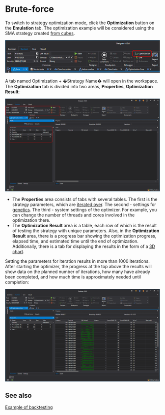# Brute-force

To switch to strategy optimization mode, click the **Optimization** button on the **Emulation** tab. The optimization example will be considered using the SMA strategy created [from cubes](../strategies/using_visual_designer/first_strategy.md).

![Designer Optimization 00](../../../images/designer_optimization_00.png)

A tab named Optimization + �Strategy Name� will open in the workspace. The **Optimization** tab is divided into two areas, **Properties**, **Optimization Result**: 

![Designer Optimization 02](../../../images/designer_optimization_02.png)

- The **Properties** area consists of tabs with several tables. The first is the strategy parameters, which are [iterated over](optimization_parameters.md). The second - settings for [genetics](genetic.md). The third - system settings of the optimizer. For example, you can change the number of threads and cores involved in the optimization there.
- The **Optimization Result** area is a table, each row of which is the result of testing the strategy with unique parameters. Also, in the **Optimization Result** area, there is a progress bar showing the optimization progress, elapsed time, and estimated time until the end of optimization. Additionally, there is a tab for displaying the results in the form of a [3D chart](3d_chart.md).

Setting the parameters for iteration results in more than 1000 iterations. After starting the optimizer, the progress at the top above the results will show data on the planned number of iterations, how many have already been completed, and how much time is approximately needed until completion:

![Designer Optimization 03](../../../images/designer_optimization_03.png)

## See also

[Example of backtesting](../backtesting/getting_started.md)